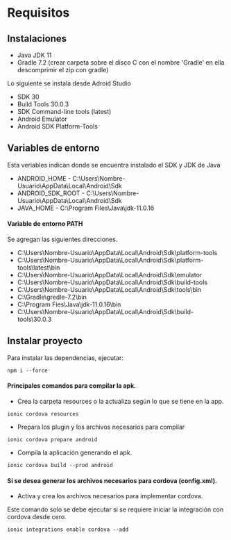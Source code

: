 # Requisitos
## Instalaciones
- Java JDK 11
- Gradle 7.2 (crear carpeta sobre el disco C con el nombre 'Gradle' en ella descomprimir el zip con gradle)

Lo siguiente se instala desde Adroid Studio
- SDK 30
- Build Tools 30.0.3
- SDK Command-line tools (latest)
- Android Emulator
- Android SDK Platform-Tools
## Variables de entorno
Esta veriables indican donde se encuentra instalado el SDK y JDK de Java
- ANDROID_HOME - C:\Users\Nombre-Usuario\AppData\Local\Android\Sdk
- ANDROID_SDK_ROOT - C:\Users\Nombre-Usuario\AppData\Local\Android\Sdk
- JAVA_HOME - C:\Program Files\Java\jdk-11.0.16
#### Variable de entorno PATH 
Se agregan las siguientes direcciones.
- C:\Users\Nombre-Usuario\AppData\Local\Android\Sdk\platform-tools
- C:\Users\Nombre-Usuario\AppData\Local\Android\Sdk\platform-tools\latest\bin
- C:\Users\Nombre-Usuario\AppData\Local\Android\Sdk\emulator
- C:\Users\Nombre-Usuario\AppData\Local\Android\Sdk\build-tools
- C:\Users\Nombre-Usuario\AppData\Local\Android\Sdk\tools\bin
- C:\Gradle\gredle-7.2\bin
- C:\Program Fies\Java\jdk-11.0.16\bin
- C:\Users\Nombre-Usuario\AppData\Local\Android\Sdk\build-tools\30.0.3

## Instalar proyecto
Para instalar las dependencias, ejecutar:
```node
npm i --force
```

#### Principales comandos para compilar la apk.
- Crea la carpeta resources o la actualiza según lo que se tiene en la app.
```npm
ionic cordova resources
```
- Prepara los plugin y los archivos necesarios para compilar
```npm
ionic cordova prepare android
```
- Compila la aplicación generando el apk.
```npm
ionic cordova build --prod android
```
#### Si se desea generar los archivos necesarios para cordova (config.xml).
- Activa y crea los archivos necesarios para implementar cordova.

Este comando solo se debe ejecutar si se requiere iniciar la integración con cordova desde cero.
```npm
ionic integrations enable cordova --add
```
